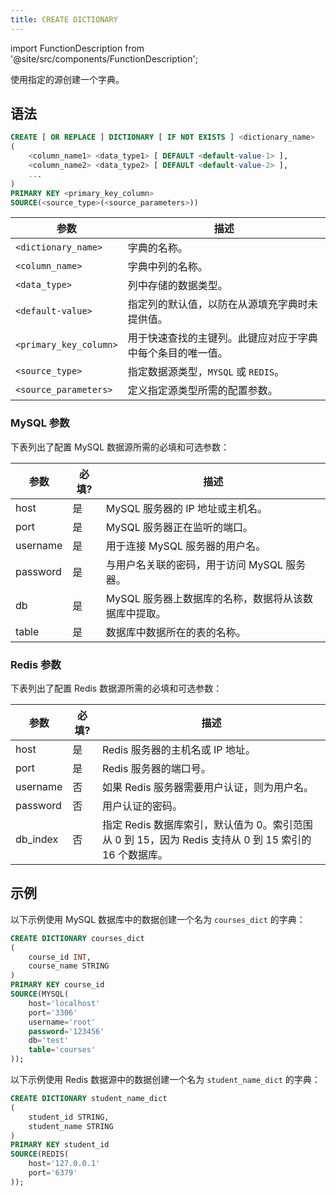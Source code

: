 ```yaml
---
title: CREATE DICTIONARY
---
```

import FunctionDescription from '@site/src/components/FunctionDescription';

<FunctionDescription description="引入或更新: v1.2.636"/>

使用指定的源创建一个字典。

## 语法

```sql
CREATE [ OR REPLACE ] DICTIONARY [ IF NOT EXISTS ] <dictionary_name>
(
    <column_name1> <data_type1> [ DEFAULT <default-value-1> ],
    <column_name2> <data_type2> [ DEFAULT <default-value-2> ],
    ...
)
PRIMARY KEY <primary_key_column>
SOURCE(<source_type>(<source_parameters>))
```

| 参数                   | 描述                                                                                                                                |
|------------------------|--------------------------------------------------------------------------------------------------------------------------------------------|
| `<dictionary_name>`    | 字典的名称。                                                                                                                |
| `<column_name>`        | 字典中列的名称。                                                                                                    |
| `<data_type>`          | 列中存储的数据类型。                                                                                                     |
| `<default-value>`      | 指定列的默认值，以防在从源填充字典时未提供值。 |
| `<primary_key_column>` | 用于快速查找的主键列。此键应对应于字典中每个条目的唯一值。               |
| `<source_type>`        | 指定数据源类型，`MYSQL` 或 `REDIS`。 |
| `<source_parameters>`  | 定义指定源类型所需的配置参数。 |

### MySQL 参数

下表列出了配置 MySQL 数据源所需的必填和可选参数：

| 参数    | 必填? | 描述                                                                      |
|-----------|-----------|----------------------------------------------------------------------------------|
| host      | 是       | MySQL 服务器的 IP 地址或主机名。                                  |
| port      | 是       | MySQL 服务器正在监听的端口。                                 |
| username  | 是       | 用于连接 MySQL 服务器的用户名。                                |
| password  | 是       | 与用户名关联的密码，用于访问 MySQL 服务器。            |
| db        | 是       | MySQL 服务器上数据库的名称，数据将从该数据库中提取。 |
| table     | 是       | 数据库中数据所在的表的名称。                    |

### Redis 参数

下表列出了配置 Redis 数据源所需的必填和可选参数：

| 参数    | 必填? | 描述                                                                                                                                 |
|-----------|-----------|---------------------------------------------------------------------------------------------------------------------------------------------|
| host      | 是       | Redis 服务器的主机名或 IP 地址。                                                                                             |
| port      | 是       | Redis 服务器的端口号。                                                                                                        |
| username  | 否        | 如果 Redis 服务器需要用户认证，则为用户名。                                                                                  |
| password  | 否        | 用户认证的密码。                                                                                                       |
| db_index  | 否        | 指定 Redis 数据库索引，默认值为 0。索引范围从 0 到 15，因为 Redis 支持从 0 到 15 索引的 16 个数据库。 |

## 示例

以下示例使用 MySQL 数据库中的数据创建一个名为 `courses_dict` 的字典：

```sql
CREATE DICTIONARY courses_dict
(
    course_id INT,
    course_name STRING
)
PRIMARY KEY course_id
SOURCE(MYSQL(
    host='localhost'
    port='3306'
    username='root'
    password='123456'
    db='test'
    table='courses'
));
```

以下示例使用 Redis 数据源中的数据创建一个名为 `student_name_dict` 的字典：

```sql
CREATE DICTIONARY student_name_dict
(
    student_id STRING,
    student_name STRING
)
PRIMARY KEY student_id
SOURCE(REDIS(
    host='127.0.0.1'
    port='6379'
));
```